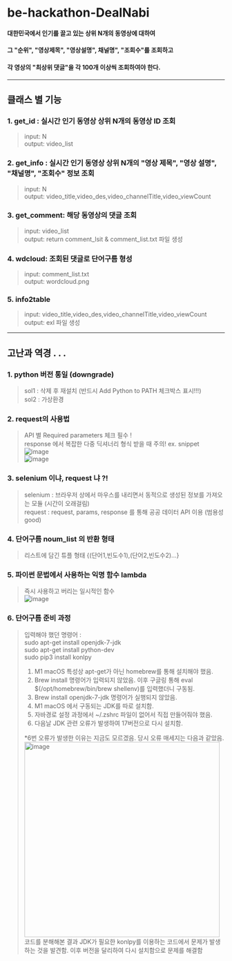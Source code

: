 # be-hackathon-DealNabi
#### 대한민국에서 인기를 끌고 있는 상위 N개의 동영상에 대하여 
#### 그 "순위", "영상제목", "영상설명", 채널명", "조회수"를 조회하고 
#### 각 영상의 "최상위 댓글"을 각 100개 이상씩 조회하여야 한다.
----------------------------------------------------------------------

## 클래스 별 기능

### 1. get_id : 실시간 인기 동영상 상위 N개의 동영상 ID 조회
> input: N \
> output: video_list 

### 2. get_info : 실시간 인기 동영상 상위 N개의 "영상 제목", "영상 설명", "채널명", "조회수" 정보 조회
> input: N \
> output: video_title,video_des,video_channelTitle,video_viewCount

### 3. get_comment: 해당 동영상의 댓글 조회
> input: video_list \
> output: return comment_lsit & comment_list.txt 파일 생성

### 4. wdcloud: 조회된 댓글로 단어구름 형성
> input: comment_list.txt \
> output: wordcloud.png

### 5. info2table
> input: video_title,video_des,video_channelTitle,video_viewCount \
> output: exl 파일 생성

---------------------------------------------------------------------

## 고난과 역경 . . .

### 1. python 버전 통일 (downgrade)
> sol1 : 삭제 후 재설치 (반드시 Add Python to PATH 체크박스 표시!!!) \
> sol2 : 가상환경 

### 2. request의 사용법
> API 별 Required parameters 체크 필수 ! \
> response 에서 복잡한 다중 딕셔너리 형식 받을 때 주의! ex. snippet \
> ![image](https://user-images.githubusercontent.com/87406368/167616837-f28af553-d79b-44a5-9784-776922e82a06.png) \
> ![image](https://user-images.githubusercontent.com/87406368/167617046-ee0e2ba7-544e-4c7b-b874-723afe75540e.png)



### 3. selenium 이냐, request 냐 ?!
> selenium : 브라우저 상에서 마우스를 내리면서 동적으로 생성된 정보를 가져오는 모듈 (시간이 오래걸림) \
> request : request, params, response 를 통해 공공 데이터 API 이용 (범용성 good)

### 4. 단어구름 noum_list 의 반환 형태 
> 리스트에 담긴 튜플 형태 {(단어1,빈도수1),(단어2,빈도수2)...}

### 5. 파이썬 문법에서 사용하는 익명 함수 lambda
> 즉시 사용하고 버리는 일시적인 함수 \
> ![image](https://user-images.githubusercontent.com/87406368/167620144-8893ca89-9c7c-47eb-b93e-93566e386474.png)

### 6. 단어구름 준비 과정
> 입력해야 했던 명령어 : \
> sudo apt-get install openjdk-7-jdk \
> sudo apt-get install python-dev\
> sudo pip3 install konlpy 
>
>1)	M1 macOS 특성상 apt-get가 아닌 homebrew를 통해 설치해야 했음.
>2)	Brew install 명령어가 입력되지 않았음. 이후 구글링 통해 eval $(/opt/homebrew/bin/brew shellenv)를 입력했더니 구동됨.
>3)	Brew install openjdk-7-jdk 명령어가 실행되지 않았음.
>4)	M1 macOS 에서 구동되는 JDK를 따로 설치함.
>5)	자바경로 설정 과정에서 ~/.zshrc 파일이 없어서 직접 만들어줘야 했음.
>6)	다음날 JDK 관련 오류가 발생하여 17버전으로 다시 설치함.
>
>*6번 오류가 발생한 이유는 지금도 모르겠음. 당시 오류 매세지는 다음과 같았음. \
><img width="452" alt="image" src="https://user-images.githubusercontent.com/96401830/167620956-71ab3ce9-2a0b-4148-93c5-894382942007.png">\
>코드를 분해해본 결과 JDK가 필요한 konlpy를 이용하는 코드에서 문제가 발생하는 것을 발견함. 이후 버전을 달리하여 다시 설치함으로 문제를 해결함

